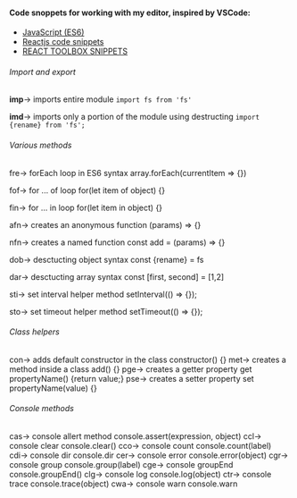 #### Code snoppets for working with my editor, inspired by VSCode:
 - [JavaScript (ES6)](https://github.com/xabikos/vscode-javascript)
 - [Reactjs code snippets](https://marketplace.visualstudio.com/items?itemName=xabikos.ReactSnippets)
 - [REACT TOOLBOX SNIPPETS](https://marketplace.visualstudio.com/items?itemName=alechp.react-toolbox-snippets)

###### Import and export 
__imp__→	imports entire module ```import fs from 'fs'```

__imd__→	imports only a portion of the module using destructing ```import {rename} from 'fs';```


###### Various methods
fre→	forEach loop in ES6 syntax array.forEach(currentItem => {})

fof→	for ... of loop for(let item of object) {}

fin→	for ... in loop for(let item in object) {}

afn→	creates an anonymous function (params) => {}

nfn→	creates a named function const add = (params) => {}

dob→	desctucting object syntax const {rename} = fs

dar→	desctucting array syntax const [first, second] = [1,2]

sti→	set interval helper method setInterval(() => {});

sto→	set timeout helper method setTimeout(() => {});


###### Class helpers
con→	adds default constructor in the class constructor() {}
met→	creates a method inside a class add() {}
pge→	creates a getter property get propertyName() {return value;}
pse→	creates a setter property set propertyName(value) {}

###### Console methods
cas→	console allert method console.assert(expression, object)
ccl→	console clear console.clear()
cco→	console count console.count(label)
cdi→	console dir console.dir
cer→	console error console.error(object)
cgr→	console group console.group(label)
cge→	console groupEnd console.groupEnd()
clg→	console log console.log(object)
ctr→	console trace console.trace(object)
cwa→	console warn console.warn
